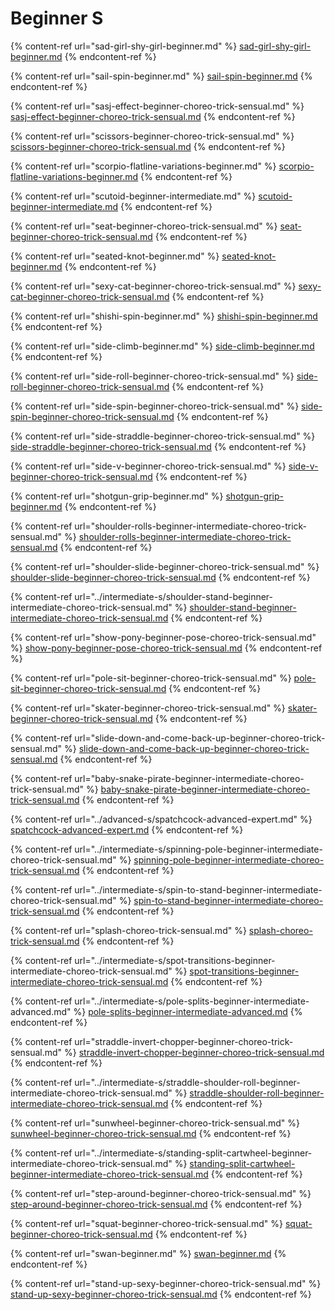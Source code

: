 # Beginner S

{% content-ref url="sad-girl-shy-girl-beginner.md" %}
[sad-girl-shy-girl-beginner.md](sad-girl-shy-girl-beginner.md)
{% endcontent-ref %}

{% content-ref url="sail-spin-beginner.md" %}
[sail-spin-beginner.md](sail-spin-beginner.md)
{% endcontent-ref %}

{% content-ref url="sasj-effect-beginner-choreo-trick-sensual.md" %}
[sasj-effect-beginner-choreo-trick-sensual.md](sasj-effect-beginner-choreo-trick-sensual.md)
{% endcontent-ref %}

{% content-ref url="scissors-beginner-choreo-trick-sensual.md" %}
[scissors-beginner-choreo-trick-sensual.md](scissors-beginner-choreo-trick-sensual.md)
{% endcontent-ref %}

{% content-ref url="scorpio-flatline-variations-beginner.md" %}
[scorpio-flatline-variations-beginner.md](scorpio-flatline-variations-beginner.md)
{% endcontent-ref %}

{% content-ref url="scutoid-beginner-intermediate.md" %}
[scutoid-beginner-intermediate.md](scutoid-beginner-intermediate.md)
{% endcontent-ref %}

{% content-ref url="seat-beginner-choreo-trick-sensual.md" %}
[seat-beginner-choreo-trick-sensual.md](seat-beginner-choreo-trick-sensual.md)
{% endcontent-ref %}

{% content-ref url="seated-knot-beginner.md" %}
[seated-knot-beginner.md](seated-knot-beginner.md)
{% endcontent-ref %}

{% content-ref url="sexy-cat-beginner-choreo-trick-sensual.md" %}
[sexy-cat-beginner-choreo-trick-sensual.md](sexy-cat-beginner-choreo-trick-sensual.md)
{% endcontent-ref %}

{% content-ref url="shishi-spin-beginner.md" %}
[shishi-spin-beginner.md](shishi-spin-beginner.md)
{% endcontent-ref %}

{% content-ref url="side-climb-beginner.md" %}
[side-climb-beginner.md](side-climb-beginner.md)
{% endcontent-ref %}

{% content-ref url="side-roll-beginner-choreo-trick-sensual.md" %}
[side-roll-beginner-choreo-trick-sensual.md](side-roll-beginner-choreo-trick-sensual.md)
{% endcontent-ref %}

{% content-ref url="side-spin-beginner-choreo-trick-sensual.md" %}
[side-spin-beginner-choreo-trick-sensual.md](side-spin-beginner-choreo-trick-sensual.md)
{% endcontent-ref %}

{% content-ref url="side-straddle-beginner-choreo-trick-sensual.md" %}
[side-straddle-beginner-choreo-trick-sensual.md](side-straddle-beginner-choreo-trick-sensual.md)
{% endcontent-ref %}

{% content-ref url="side-v-beginner-choreo-trick-sensual.md" %}
[side-v-beginner-choreo-trick-sensual.md](side-v-beginner-choreo-trick-sensual.md)
{% endcontent-ref %}

{% content-ref url="shotgun-grip-beginner.md" %}
[shotgun-grip-beginner.md](shotgun-grip-beginner.md)
{% endcontent-ref %}

{% content-ref url="shoulder-rolls-beginner-intermediate-choreo-trick-sensual.md" %}
[shoulder-rolls-beginner-intermediate-choreo-trick-sensual.md](shoulder-rolls-beginner-intermediate-choreo-trick-sensual.md)
{% endcontent-ref %}

{% content-ref url="shoulder-slide-beginner-choreo-trick-sensual.md" %}
[shoulder-slide-beginner-choreo-trick-sensual.md](shoulder-slide-beginner-choreo-trick-sensual.md)
{% endcontent-ref %}

{% content-ref url="../intermediate-s/shoulder-stand-beginner-intermediate-choreo-trick-sensual.md" %}
[shoulder-stand-beginner-intermediate-choreo-trick-sensual.md](../intermediate-s/shoulder-stand-beginner-intermediate-choreo-trick-sensual.md)
{% endcontent-ref %}

{% content-ref url="show-pony-beginner-pose-choreo-trick-sensual.md" %}
[show-pony-beginner-pose-choreo-trick-sensual.md](show-pony-beginner-pose-choreo-trick-sensual.md)
{% endcontent-ref %}

{% content-ref url="pole-sit-beginner-choreo-trick-sensual.md" %}
[pole-sit-beginner-choreo-trick-sensual.md](pole-sit-beginner-choreo-trick-sensual.md)
{% endcontent-ref %}

{% content-ref url="skater-beginner-choreo-trick-sensual.md" %}
[skater-beginner-choreo-trick-sensual.md](skater-beginner-choreo-trick-sensual.md)
{% endcontent-ref %}

{% content-ref url="slide-down-and-come-back-up-beginner-choreo-trick-sensual.md" %}
[slide-down-and-come-back-up-beginner-choreo-trick-sensual.md](slide-down-and-come-back-up-beginner-choreo-trick-sensual.md)
{% endcontent-ref %}

{% content-ref url="baby-snake-pirate-beginner-intermediate-choreo-trick-sensual.md" %}
[baby-snake-pirate-beginner-intermediate-choreo-trick-sensual.md](baby-snake-pirate-beginner-intermediate-choreo-trick-sensual.md)
{% endcontent-ref %}

{% content-ref url="../advanced-s/spatchcock-advanced-expert.md" %}
[spatchcock-advanced-expert.md](../advanced-s/spatchcock-advanced-expert.md)
{% endcontent-ref %}

{% content-ref url="../intermediate-s/spinning-pole-beginner-intermediate-choreo-trick-sensual.md" %}
[spinning-pole-beginner-intermediate-choreo-trick-sensual.md](../intermediate-s/spinning-pole-beginner-intermediate-choreo-trick-sensual.md)
{% endcontent-ref %}

{% content-ref url="../intermediate-s/spin-to-stand-beginner-intermediate-choreo-trick-sensual.md" %}
[spin-to-stand-beginner-intermediate-choreo-trick-sensual.md](../intermediate-s/spin-to-stand-beginner-intermediate-choreo-trick-sensual.md)
{% endcontent-ref %}

{% content-ref url="splash-choreo-trick-sensual.md" %}
[splash-choreo-trick-sensual.md](splash-choreo-trick-sensual.md)
{% endcontent-ref %}

{% content-ref url="../intermediate-s/spot-transitions-beginner-intermediate-choreo-trick-sensual.md" %}
[spot-transitions-beginner-intermediate-choreo-trick-sensual.md](../intermediate-s/spot-transitions-beginner-intermediate-choreo-trick-sensual.md)
{% endcontent-ref %}

{% content-ref url="../intermediate-s/pole-splits-beginner-intermediate-advanced.md" %}
[pole-splits-beginner-intermediate-advanced.md](../intermediate-s/pole-splits-beginner-intermediate-advanced.md)
{% endcontent-ref %}

{% content-ref url="straddle-invert-chopper-beginner-choreo-trick-sensual.md" %}
[straddle-invert-chopper-beginner-choreo-trick-sensual.md](straddle-invert-chopper-beginner-choreo-trick-sensual.md)
{% endcontent-ref %}

{% content-ref url="../intermediate-s/straddle-shoulder-roll-beginner-intermediate-choreo-trick-sensual.md" %}
[straddle-shoulder-roll-beginner-intermediate-choreo-trick-sensual.md](../intermediate-s/straddle-shoulder-roll-beginner-intermediate-choreo-trick-sensual.md)
{% endcontent-ref %}

{% content-ref url="sunwheel-beginner-choreo-trick-sensual.md" %}
[sunwheel-beginner-choreo-trick-sensual.md](sunwheel-beginner-choreo-trick-sensual.md)
{% endcontent-ref %}

{% content-ref url="../intermediate-s/standing-split-cartwheel-beginner-intermediate-choreo-trick-sensual.md" %}
[standing-split-cartwheel-beginner-intermediate-choreo-trick-sensual.md](../intermediate-s/standing-split-cartwheel-beginner-intermediate-choreo-trick-sensual.md)
{% endcontent-ref %}

{% content-ref url="step-around-beginner-choreo-trick-sensual.md" %}
[step-around-beginner-choreo-trick-sensual.md](step-around-beginner-choreo-trick-sensual.md)
{% endcontent-ref %}

{% content-ref url="squat-beginner-choreo-trick-sensual.md" %}
[squat-beginner-choreo-trick-sensual.md](squat-beginner-choreo-trick-sensual.md)
{% endcontent-ref %}

{% content-ref url="swan-beginner.md" %}
[swan-beginner.md](swan-beginner.md)
{% endcontent-ref %}

{% content-ref url="stand-up-sexy-beginner-choreo-trick-sensual.md" %}
[stand-up-sexy-beginner-choreo-trick-sensual.md](stand-up-sexy-beginner-choreo-trick-sensual.md)
{% endcontent-ref %}

